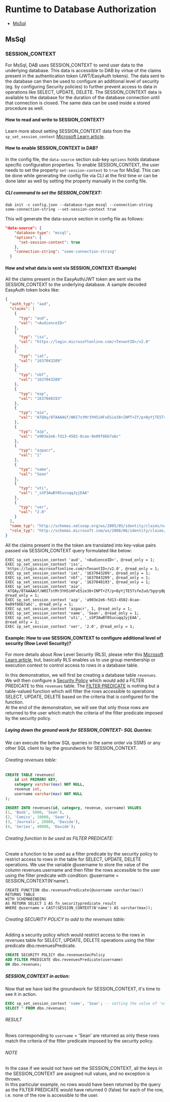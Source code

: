 # Runtime to Database Authorization

- [MsSql](#mssql)

## MsSql

### SESSION_CONTEXT

For MsSql, DAB uses SESSION_CONTEXT to send user data to the underlying database. This data is accessible to DAB by virtue of the claims present in the authentication token (JWT/EasyAuth tokens).
The data sent to the database can then be used to configure an additional level of security (eg. by configuring Security policies) to further prevent access
to data in operations like SELECT, UPDATE, DELETE. The SESSION_CONTEXT data is available to the database for the duration of the database connection until that connection is closed. The same data can be used inside a stored procedure as well.  

#### How to read and write to SESSION_CONTEXT?
Learn more about setting SESSION_CONTEXT data from the `sp_set_session_context` [Microsoft Learn article](https://learn.microsoft.com/en-us/sql/relational-databases/system-stored-procedures/sp-set-session-context-transact-sql).

#### How to enable SESSION_CONTEXT in DAB?
In the config file, the `data-source` section sub-key `options` holds database specific configuration properties. To enable SESSION_CONTEXT, the user needs to set the property `set-session-context` to `true` for MsSql. This can be done while generating the config file via CLI at the first time or can be done later as well by setting the property manually in the config file.

##### CLI command to set the SESSION_CONTEXT:
```
dab init -c config.json --database-type mssql --connection-string some-connection-string --set-session-context true
```  
This will generate the data-source section in config file as follows:
```json
"data-source": {
    "database-type": "mssql",
    "options": {
      "set-session-context": true
    },
    "connection-string": "some-connection-string"
  }
 ```
#### How and what data is sent via SESSION_CONTEXT (Example)
All the claims present in the EasyAuth/JWT token are sent via the SESSION_CONTEXT to the underlying database. A sample decoded EasyAuth token looks like:
```json
{
  "auth_typ": "aad",
  "claims": [
    {
      "typ": "aud",
      "val": "<AudienceID>"
    },
    {
      "typ": "iss",
      "val": "https://login.microsoftonline.com/<TenantID>/v2.0"
    },
    {
      "typ": "iat",
      "val": "1637043209"
    },
    {
      "typ": "nbf",
      "val": "1637043209"
    },
    {
      "typ": "exp",
      "val": "1637048193"
    },
    {
      "typ": "aio",
      "val": "ATQAy/8TAAAAGf/W0I7stMr3YH5iHFvESie38+INPT+Zf/p+ByYjTE5TsfeZud/5gqrpBpC1qUsD"
    },
    {
      "typ": "azp",
      "val": "a903e2e6-fd13-4502-8cae-9e09f86b7a6c"
    },
    {
      "typ": "azpacr",
      "val": "1"
    },
    {
      "typ": "name",
      "val": "Sean"
    },
    {
      "typ": "uti",
      "val": "_sSP3AwBY0SucuqqJyjEAA"
    },
    {
      "typ": "ver",
      "val": "2.0"
    }
  ],
  "name_typ": "http://schemas.xmlsoap.org/ws/2005/05/identity/claims/name",
  "role_typ": "http://schemas.microsoft.com/ws/2008/06/identity/claims/role"
}
```

All the claims present in the the token are translated into key-value pairs passed via SESSION_CONTEXT query formulated like below:
```tsql
EXEC sp_set_session_context 'aud', '<AudienceID>', @read_only = 1;
EXEC sp_set_session_context 'iss', 'https://login.microsoftonline.com/<TenantID>/v2.0', @read_only = 1;
EXEC sp_set_session_context 'iat', '1637043209', @read_only = 1;
EXEC sp_set_session_context 'nbf', '1637043209', @read_only = 1;
EXEC sp_set_session_context 'exp', '1637048193', @read_only = 1;
EXEC sp_set_session_context 'aio', 'ATQAy/8TAAAAGf/W0I7stMr3YH5iHFvESie38+INPT+Zf/p+ByYjTE5TsfeZud/5gqrpBpC1qUsD', @read_only = 1;
EXEC sp_set_session_context 'azp', 'a903e2e6-fd13-4502-8cae-9e09f86b7a6c', @read_only = 1;
EXEC sp_set_session_context 'azpacr', 1, @read_only = 1;
EXEC sp_set_session_context 'name', 'Sean', @read_only = 1;
EXEC sp_set_session_context 'uti', '_sSP3AwBY0SucuqqJyjEAA', @read_only = 1;
EXEC sp_set_session_context 'ver', '2.0', @read_only = 1;
```

#### Example: How to use SESSION_CONTEXT to configure additional level of security (Row Level Security)?
For more details about Row Level Security (RLS), please refer this [Microsoft Learn article](https://learn.microsoft.com/sql/relational-databases/security/row-level-security), but, basically RLS enables us to use group membership or execution context to control access to rows in a database table.  

In this demonstration, we will first be creating a database table `revenues`. We will then configure a [Security Policy](https://learn.microsoft.com/sql/t-sql/statements/create-security-policy-transact-sql) which would add a FILTER PREDICATE
to this `revenues` table. The [FILTER PREDICATE](https://learn.microsoft.com/sql/relational-databases/security/row-level-security#Description) is nothing but a table-valued function which will filter the rows accessible to operations SELECT, UPDATE, DELETE
based on the criteria that is configured for the function.  
At the end of the demonstration, we will see that only those rows are returned to the user which match the criteria of the filter predicate imposed by the security policy.  


##### Laying down the ground work for SESSION_CONTEXT- SQL Queries:
We can execute the below SQL queries in the same order via SSMS or any other SQL client to lay the groundwork for SESSION_CONTEXT.

###### Creating revenues table:
```sql
CREATE TABLE revenues(
    id int PRIMARY KEY,  
    category varchar(max) NOT NULL,  
    revenue int,  
    username varchar(max) NOT NULL  
);  
```

```sql
INSERT INTO revenues(id, category, revenue, username) VALUES  
(1, 'Book', 5000, 'Sean'),  
(2, 'Comics', 10000, 'Sean'),  
(3, 'Journals', 20000, 'Davide'),  
(4, 'Series', 40000, 'Davide');  
```

###### Creating function to be used as FILTER PREDICATE:
Create a function to be used as a filter predicate by the security policy to restrict access to rows in the table for SELECT, UPDATE, DELETE operations. We use the variable @username to store the value of the column revenues.username and then filter the rows accessible to the user using the filter predicate with condition: @username = SESSION_CONTEXT(N'name').
  
```tsql
CREATE FUNCTION dbo.revenuesPredicate(@username varchar(max))  
RETURNS TABLE  
WITH SCHEMABINDING  
AS RETURN SELECT 1 AS fn_securitypredicate_result  
WHERE @username = CAST(SESSION_CONTEXT(N'name') AS varchar(max));  
```

###### Creating SECURITY POLICY to add to the revenues table:
Adding a security policy which would restrict access to the rows in revenues table for SELECT, UPDATE, DELETE operations using the filter predicate dbo.revenuesPredicate.  
```sql
CREATE SECURITY POLICY dbo.revenuesSecPolicy 
ADD FILTER PREDICATE dbo.revenuesPredicate(username)  
ON dbo.revenues;  
```

##### SESSION_CONTEXT in action:
Now that we have laid the groundwork for SESSION_CONTEXT, it's time to see it in action.  

```sql
EXEC sp_set_session_context 'name', 'Sean'; -- setting the value of 'name' key in SESSION_CONTEXT;  
SELECT * FROM dbo.revenues;  
```

###### RESULT
Rows corresponding to `username` = 'Sean' are returned as only these rows match the criteria of the filter predicate imposed by the security policy.    

###### NOTE
In the case if we would not have set the SESSION_CONTEXT, all the keys in the SESSION_CONTEXT are assigned null values, and no exception is thrown.  
In this particular example, no rows would have been returned by the query as the FILTER PREDICATE would have returned 0 (false) for each of the row, i.e. none of the row is accessible to the user.  
